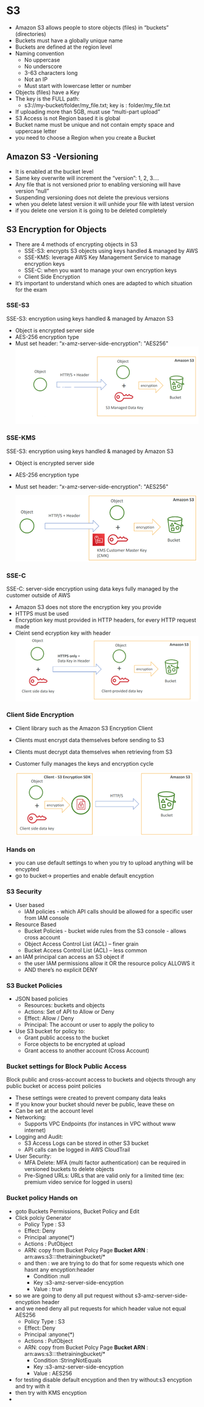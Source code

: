 # S3
* Amazon S3 allows people to store objects (files) in “buckets” (directories)
* Buckets must have a globally unique name
* Buckets are defined at the region level
* Naming convention
  * No uppercase
  * No underscore
  * 3-63 characters long
  * Not an IP
  * Must start with lowercase letter or number
 * Objects (files) have a Key 
 * The key is the FULL path: 
   * s3://my-bucket/folder/my_file.txt; key is : folder/my_file.txt
 * If uploading more than 5GB, must use “multi-part upload”
 * S3 Access is not Region based it is global 
 * Bucket name must be unique and not contain empty space and uppercase letter
 * you need to choose a Region when you create a Bucket
## Amazon S3 -Versioning
* It is enabled at the bucket level
* Same key overwrite will increment the “version”: 1, 2, 3….
* Any file that is not versioned prior to enabling versioning will have version “null”
* Suspending versioning does not delete the previous versions
* when you delete latest version it will unhide your file with latest version 
* if you delete one version it is going to be deleted completely
## S3 Encryption for Objects
* There are 4 methods of encrypting objects in S3
  * SSE-S3: encrypts S3 objects using keys handled & managed by AWS
  * SSE-KMS: leverage AWS Key Management Service to manage encryption keys
  * SSE-C: when you want to manage your own encryption keys
  * Client Side Encryption 
* It’s important to understand which ones are adapted to which situation
for the exam
### SSE-S3
SSE-S3: encryption using keys handled & managed by Amazon S3
* Object is encrypted server side
* AES-256 encryption type
* Must set header: “x-amz-server-side-encryption": "AES256"
  ![SSE-S3](/images/SSE-S3.PNG "SSE-S3") 
### SSE-KMS
SSE-S3: encryption using keys handled & managed by Amazon S3
* Object is encrypted server side
* AES-256 encryption type
* Must set header: “x-amz-server-side-encryption": "AES256"
  
  ![SSE-KMS](/images/SSE-KMS.PNG "SSE-KMS")   
### SSE-C
SSE-C: server-side encryption using data keys fully managed by the customer outside of AWS
* Amazon S3 does not store the encryption key you provide
* HTTPS must be used
* Encryption key must provided in HTTP headers, for every HTTP request made
* Cleint send ecryption key with header 
  ![SSE-C](/images/SSE-C.PNG "SSE-C") 

### Client Side Encryption
 * Client library such as the Amazon S3 Encryption Client 
 * Clients must encrypt data themselves before sending to S3 
 * Clients must decrypt data themselves when retrieving from S3 
 * Customer fully manages the keys and encryption cycle

    ![CLIENT-SIDE-ENC](/images/CLIENT-SIDE-ENC.PNG "CLIENT-SIDE-ENC") 
### Hands on 
* you can use default settings to when you try to upload anything will be encypted
* go to bucket-> properties and enable default encyption
### S3 Security
* User based
  * IAM policies - which API calls should be allowed for a specific user from IAM console
* Resource Based
  * Bucket Policies - bucket wide rules from the S3 console - allows cross account
  * Object Access Control List (ACL) – finer grain
  * Bucket Access Control List (ACL) – less common
* an IAM principal can access an S3 object if
  * the user IAM permissions allow it OR the resource policy ALLOWS it
  * AND there’s no explicit DENY
### S3 Bucket Policies
* JSON based policies 
  * Resources: buckets and objects 
  * Actions: Set of API to Allow or Deny 
  * Effect: Allow / Deny 
  * Principal: The account or user to apply the policy to
* Use S3 bucket for policy to: 
  * Grant public access to the bucket 
  * Force objects to be encrypted at upload 
  * Grant access to another account (Cross Account) 
### Bucket settings for Block Public Access
Block public and cross-account access to buckets and objects through any public bucket or access point policies
* These settings were created to prevent company data leaks
* If you know your bucket should never be public, leave these on
* Can be set at the account level
* Networking:
  * Supports VPC Endpoints (for instances in VPC without www internet)
* Logging and Audit:
  * S3 Access Logs can be stored in other S3 bucket
  * API calls can be logged in AWS CloudTrail
* User Security:
  * MFA Delete: MFA (multi factor authentication) can be required in versioned buckets to delete objects
  * Pre-Signed URLs: URLs that are valid only for a limited time (ex: premium video service for logged in users)

### Bucket policy Hands on
* goto Buckets Permissions, Bucket Policy and Edit
* Click polciy Generator 
  * Policy Type : S3
  * Effect: Deny
  * Principal :anyone(*)
  * Actions : PutObject
  * ARN: copy from Bucket Polcy Page **Bucket ARN** : arn:aws:s3:::thetrainingbucket/*
  * and then : we are trying to do that for some requests which one hasnt any encyption:header
    * Condition :null
    * Key :s3-amz-server-side-encyption
    * Value : true
* so we are going to deny all put request without  s3-amz-server-side-encyption header
* and we need deny all put requests for which header value not equal AES256
  * Policy Type : S3
  * Effect: Deny
  * Principal :anyone(*)
  * Actions : PutObject
  * ARN: copy from Bucket Polcy Page **Bucket ARN** : arn:aws:s3:::thetrainingbucket/*
    * Condition :StringNotEquals
    * Key :s3-amz-server-side-encyption
    * Value : AES256
* for testing disable default encyption and then try without:s3 encyption and try with it 
* then try with KMS encyption
*  



